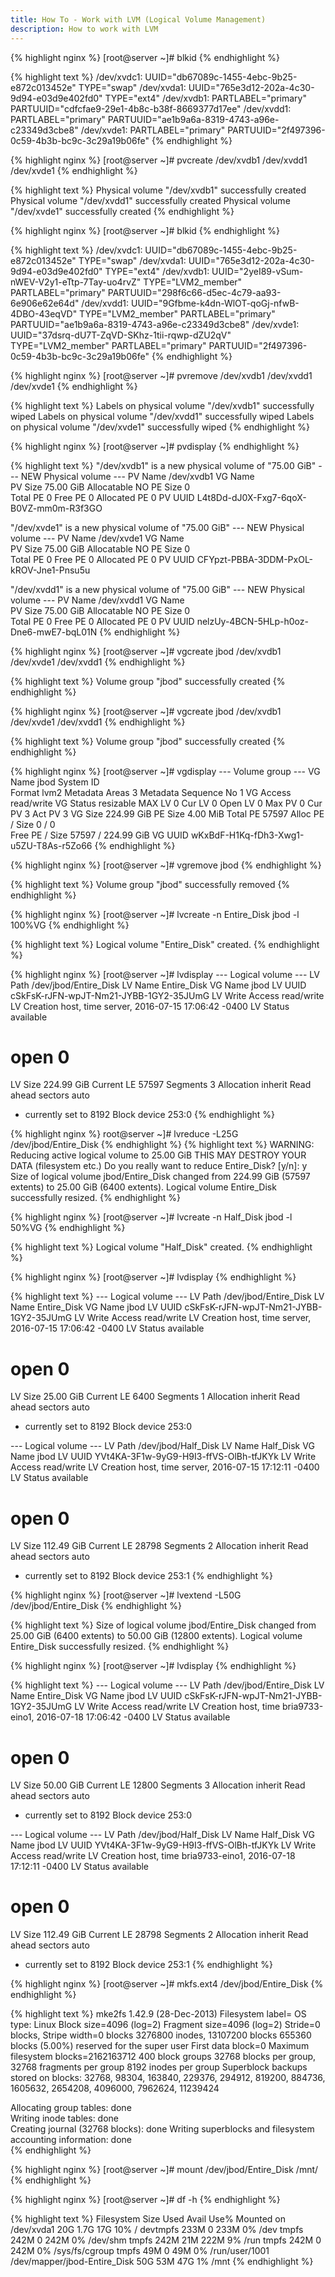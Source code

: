 ```yaml
---
title: How To - Work with LVM (Logical Volume Management)
description: How to work with LVM
---
```


{% highlight nginx %}
[root@server ~]# blkid
{% endhighlight %}


{% highlight text %}
/dev/xvdc1: UUID="db67089c-1455-4ebc-9b25-e872c013452e" TYPE="swap"
/dev/xvda1: UUID="765e3d12-202a-4c30-9d94-e03d9e402fd0" TYPE="ext4"
/dev/xvdb1: PARTLABEL="primary" PARTUUID="cdfcfae9-29e1-4b8c-b38f-8669377d17ee"
/dev/xvdd1: PARTLABEL="primary" PARTUUID="ae1b9a6a-8319-4743-a96e-c23349d3cbe8"
/dev/xvde1: PARTLABEL="primary" PARTUUID="2f497396-0c59-4b3b-bc9c-3c29a19b06fe"
{% endhighlight %}

{% highlight nginx %}
[root@server ~]# pvcreate /dev/xvdb1 /dev/xvdd1 /dev/xvde1
{% endhighlight %}

{% highlight text %}
Physical volume "/dev/xvdb1" successfully created
Physical volume "/dev/xvdd1" successfully created
Physical volume "/dev/xvde1" successfully created
{% endhighlight %}

{% highlight nginx %}
[root@server ~]# blkid
{% endhighlight %}

{% highlight text %}
/dev/xvdc1: UUID="db67089c-1455-4ebc-9b25-e872c013452e" TYPE="swap"
/dev/xvda1: UUID="765e3d12-202a-4c30-9d94-e03d9e402fd0" TYPE="ext4"
/dev/xvdb1: UUID="2yeI89-vSum-nWEV-V2y1-eTtp-7Tay-uo4rvZ" TYPE="LVM2_member" PARTLABEL="primary" PARTUUID="298f6c66-d5ec-4c79-aa93-6e906e62e64d"
/dev/xvdd1: UUID="9Gfbme-k4dn-WlOT-qoGj-nfwB-4DBO-43eqVD" TYPE="LVM2_member" PARTLABEL="primary" PARTUUID="ae1b9a6a-8319-4743-a96e-c23349d3cbe8"
/dev/xvde1: UUID="37dsrq-dU7T-ZqVD-SKhz-1tii-rqwp-dZU2qV" TYPE="LVM2_member" PARTLABEL="primary" PARTUUID="2f497396-0c59-4b3b-bc9c-3c29a19b06fe"
{% endhighlight %}

{% highlight nginx %}
[root@server ~]# pvremove /dev/xvdb1 /dev/xvdd1 /dev/xvde1
{% endhighlight %}

{% highlight text %}
Labels on physical volume "/dev/xvdb1" successfully wiped
Labels on physical volume "/dev/xvdd1" successfully wiped
Labels on physical volume "/dev/xvde1" successfully wiped
{% endhighlight %}

{% highlight nginx %}
  [root@server ~]# pvdisplay
{% endhighlight %}

{% highlight text %}
"/dev/xvdb1" is a new physical volume of "75.00 GiB"
--- NEW Physical volume ---
PV Name               /dev/xvdb1
VG Name               
PV Size               75.00 GiB
Allocatable           NO
PE Size               0   
Total PE              0
Free PE               0
Allocated PE          0
PV UUID               L4t8Dd-dJ0X-Fxg7-6qoX-B0VZ-mm0m-R3f3GO

"/dev/xvde1" is a new physical volume of "75.00 GiB"
--- NEW Physical volume ---
PV Name               /dev/xvde1
VG Name               
PV Size               75.00 GiB
Allocatable           NO
PE Size               0   
Total PE              0
Free PE               0
Allocated PE          0
PV UUID               CFYpzt-PBBA-3DDM-PxOL-kROV-Jne1-Pnsu5u

"/dev/xvdd1" is a new physical volume of "75.00 GiB"
--- NEW Physical volume ---
PV Name               /dev/xvdd1
VG Name               
PV Size               75.00 GiB
Allocatable           NO
PE Size               0   
Total PE              0
Free PE               0
Allocated PE          0
PV UUID               nelzUy-4BCN-5HLp-h0oz-Dne6-mwE7-bqL01N
{% endhighlight %}

{% highlight nginx %}
[root@server ~]# vgcreate jbod /dev/xvdb1 /dev/xvde1 /dev/xvdd1
{% endhighlight %}

{% highlight text %}
Volume group "jbod" successfully created
{% endhighlight %}

{% highlight nginx %}
[root@server ~]# vgcreate jbod /dev/xvdb1 /dev/xvde1 /dev/xvdd1
{% endhighlight %}

{% highlight text %}
Volume group "jbod" successfully created
{% endhighlight %}

{% highlight nginx %}
[root@server ~]# vgdisplay
--- Volume group ---
VG Name               jbod
System ID             
Format                lvm2
Metadata Areas        3
Metadata Sequence No  1
VG Access             read/write
VG Status             resizable
MAX LV                0
Cur LV                0
Open LV               0
Max PV                0
Cur PV                3
Act PV                3
VG Size               224.99 GiB
PE Size               4.00 MiB
Total PE              57597
Alloc PE / Size       0 / 0   
Free  PE / Size       57597 / 224.99 GiB
VG UUID               wKxBdF-H1Kq-fDh3-Xwg1-u5ZU-T8As-r5Zo66
{% endhighlight %}

{% highlight nginx %}
[root@server ~]# vgremove jbod
{% endhighlight %}

{% highlight text %}
Volume group "jbod" successfully removed
{% endhighlight %}

{% highlight nginx %}
[root@server ~]# lvcreate -n Entire_Disk jbod -l 100%VG
{% endhighlight %}

{% highlight text %}
Logical volume "Entire_Disk" created.
{% endhighlight %}

{% highlight nginx %}
[root@server ~]# lvdisplay
--- Logical volume ---
LV Path                /dev/jbod/Entire_Disk
LV Name                Entire_Disk
VG Name                jbod
LV UUID                cSkFsK-rJFN-wpJT-Nm21-JYBB-1GY2-35JUmG
LV Write Access        read/write
LV Creation host, time server, 2016-07-15 17:06:42 -0400
LV Status              available
# open                 0
LV Size                224.99 GiB
Current LE             57597
Segments               3
Allocation             inherit
Read ahead sectors     auto
- currently set to     8192
Block device           253:0
{% endhighlight %}

{% highlight nginx %}
root@server ~]# lvreduce -L25G /dev/jbod/Entire_Disk
{% endhighlight %}
{% highlight text %}
WARNING: Reducing active logical volume to 25.00 GiB
THIS MAY DESTROY YOUR DATA (filesystem etc.)
Do you really want to reduce Entire_Disk? [y/n]: y
Size of logical volume jbod/Entire_Disk changed from 224.99 GiB (57597 extents) to 25.00 GiB (6400 extents).
Logical volume Entire_Disk successfully resized.
{% endhighlight %}

{% highlight nginx %}
[root@server ~]# lvcreate -n Half_Disk jbod -l 50%VG
{% endhighlight %}

{% highlight text %}
Logical volume "Half_Disk" created.
{% endhighlight %}

{% highlight nginx %}
[root@server ~]# lvdisplay
{% endhighlight %}

{% highlight text %}
--- Logical volume ---
LV Path                /dev/jbod/Entire_Disk
LV Name                Entire_Disk
VG Name                jbod
LV UUID                cSkFsK-rJFN-wpJT-Nm21-JYBB-1GY2-35JUmG
LV Write Access        read/write
LV Creation host, time server, 2016-07-15 17:06:42 -0400
LV Status              available
# open                 0
LV Size                25.00 GiB
Current LE             6400
Segments               1
Allocation             inherit
Read ahead sectors     auto
- currently set to     8192
Block device           253:0

--- Logical volume ---
LV Path                /dev/jbod/Half_Disk
LV Name                Half_Disk
VG Name                jbod
LV UUID                YVt4KA-3F1w-9yG9-H9I3-ffVS-OlBh-tfJKYk
LV Write Access        read/write
LV Creation host, time server, 2016-07-15 17:12:11 -0400
LV Status              available
# open                 0
LV Size                112.49 GiB
Current LE             28798
Segments               2
Allocation             inherit
Read ahead sectors     auto
- currently set to     8192
Block device           253:1
{% endhighlight %}

{% highlight nginx %}
[root@server ~]# lvextend -L50G /dev/jbod/Entire_Disk
{% endhighlight %}

{% highlight text %}
Size of logical volume jbod/Entire_Disk changed from 25.00 GiB (6400 extents) to 50.00 GiB (12800 extents).
Logical volume Entire_Disk successfully resized.
{% endhighlight %}

{% highlight nginx %}
[root@server ~]# lvdisplay
{% endhighlight %}

{% highlight text %}
--- Logical volume ---
LV Path                /dev/jbod/Entire_Disk
LV Name                Entire_Disk
VG Name                jbod
LV UUID                cSkFsK-rJFN-wpJT-Nm21-JYBB-1GY2-35JUmG
LV Write Access        read/write
LV Creation host, time bria9733-eino1, 2016-07-18 17:06:42 -0400
LV Status              available
# open                 0
LV Size                50.00 GiB
Current LE             12800
Segments               3
Allocation             inherit
Read ahead sectors     auto
- currently set to     8192
Block device           253:0

--- Logical volume ---
LV Path                /dev/jbod/Half_Disk
LV Name                Half_Disk
VG Name                jbod
LV UUID                YVt4KA-3F1w-9yG9-H9I3-ffVS-OlBh-tfJKYk
LV Write Access        read/write
LV Creation host, time bria9733-eino1, 2016-07-18 17:12:11 -0400
LV Status              available
# open                 0
LV Size                112.49 GiB
Current LE             28798
Segments               2
Allocation             inherit
Read ahead sectors     auto
- currently set to     8192
Block device           253:1
{% endhighlight %}

{% highlight nginx %}
[root@server ~]# mkfs.ext4 /dev/jbod/Entire_Disk
{% endhighlight %}

{% highlight text %}
mke2fs 1.42.9 (28-Dec-2013)
Filesystem label=
OS type: Linux
Block size=4096 (log=2)
Fragment size=4096 (log=2)
Stride=0 blocks, Stripe width=0 blocks
3276800 inodes, 13107200 blocks
655360 blocks (5.00%) reserved for the super user
First data block=0
Maximum filesystem blocks=2162163712
400 block groups
32768 blocks per group, 32768 fragments per group
8192 inodes per group
Superblock backups stored on blocks:
	32768, 98304, 163840, 229376, 294912, 819200, 884736, 1605632, 2654208,
	4096000, 7962624, 11239424

Allocating group tables: done                            
Writing inode tables: done                            
Creating journal (32768 blocks): done
Writing superblocks and filesystem accounting information: done  
{% endhighlight %}

{% highlight nginx %}
[root@server ~]# mount /dev/jbod/Entire_Disk /mnt/
{% endhighlight %}

{% highlight nginx %}
[root@server ~]# df -h
{% endhighlight %}

{% highlight text %}
Filesystem                    Size  Used Avail Use% Mounted on
/dev/xvda1                     20G  1.7G   17G  10% /
devtmpfs                      233M     0  233M   0% /dev
tmpfs                         242M     0  242M   0% /dev/shm
tmpfs                         242M   21M  222M   9% /run
tmpfs                         242M     0  242M   0% /sys/fs/cgroup
tmpfs                          49M     0   49M   0% /run/user/1001
/dev/mapper/jbod-Entire_Disk   50G   53M   47G   1% /mnt
{% endhighlight %}
